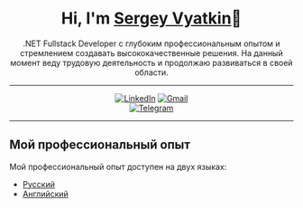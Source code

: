 <h1 align="center">Hi, I'm <a href="https://github.com/causalewe">Sergey Vyatkin</a>👋</h1>

<p align="center">.NET Fullstack Developer с глубоким профессиональным опытом и стремлением создавать высококачественные решения. На данный момент веду трудовую деятельность и продолжаю развиваться в своей области.</p>

---

<div align="center">

[![LinkedIn](https://img.shields.io/badge/just%20the%20message-8A2BE2)]([https://www.linkedin.com/in/your-profile-link](https://www.linkedin.com/in/sergey-vyatkin-8b4382192/))  
[![Gmail](https://img.shields.io/badge/Gmail-Email-orange?style=for-the-badge)](mailto:ser42rus@gmail.com)  
[![Telegram](https://img.shields.io/badge/Telegram-Message-green?style=for-the-badge)](https://t.me/CausalEwe407)

</div>

---

## Мой профессиональный опыт

Мой профессиональный опыт доступен на двух языках:

- [Русский](experience_ru.md)
- [Английский](experience_en.md)
